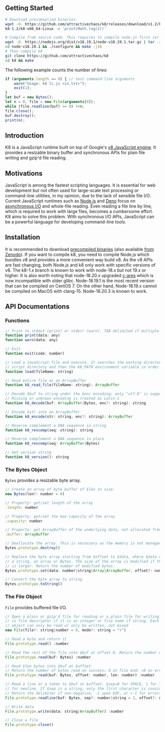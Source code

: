 ## Getting Started
```sh
# Download precomiplied binaries
wget -O- https://github.com/attractivechaos/k8/releases/download/v1.2/k8-1.2.tar.bz2 | tar -jxf -
k8-1.2/k8-x86_64-Linux -e 'print(Math.log(2))'

# Compile from source code. This requires to compile node.js first (or v18.20.3 on Mac):
wget -O- https://nodejs.org/dist/v18.19.1/node-v18.19.1.tar.gz | tar -zxf -
cd node-v18.19.1 && ./configure && make -j16
# Then compile k8
git clone https://github.com/attractivechaos/k8
cd k8 && make
```

The following example counts the number of lines:
```javascript
if (arguments.length == 0) { // test command-line arguments
	warn("Usage: k8 lc.js <in.txt>");
	exit(1);
}
let buf = new Bytes();
let n = 0, file = new File(arguments[0]);
while (file.readline(buf) >= 0) ++n;
file.close();
buf.destroy();
print(n);
```

## Introduction

K8 is a JavaScript runtime built on top of Google's [v8 JavaScript engine][v8].
It provides a resizable binary buffer and synchronous APIs for plain file
writing and gzip'd file reading.

## Motivations

JavaScript is among the fastest scripting languages. It is essential for web
development but not often used for large-scale text processing or command-line
utilities, in my opinion, due to the lack of sensible file I/O.  Current
JavaScript runtimes such as [Node.js][node] and [Deno][deno] focus on
[asynchronous I/O][aio] and whole-file reading. Even reading a file line by
line, which is required to work with large files, becomes a cumbersome effort.
K8 aims to solve this problem. With synchronous I/O APIs, JavaScript can be a
powerful language for developing command-line tools.

## Installation

It is recommended to download [precompiled binaries][release]
(also available [from Zenodo][zenodo]). If you want to compile k8,
you need to compile Node.js which bundles v8 and provides a more convenient way
build v8. As the v8 APIs are fast changing, both Node.js and k8 only work with
specific versions of v8. The k8-1.x branch is known to work with node-18.x but
not 19.x or higher. It is also worth noting that node-18.20.x upgraded
[c-ares][c-ares] which is now incompatible with older glibc. Node-18.19.1 is
the most recent version that can be compiled on CentOS 7.
On the other hand, Node-18.19.x cannot be compiled on MacOS with clang-15.
Node-18.20.3 is known to work.

## API Documentations

### Functions

```javascript
// Print to stdout (print) or stderr (warn). TAB delimited if multiple arguments.
function print(data: any)
function warn(data: any)

// Exit
function exit(code: number)

// Load a JavaScript file and execute. It searches the working directory, the
// script directory and then the K8_PATH environment variable in order.
function load(fileName: string)

// Read entire file as an ArrayBuffer
function k8_read_file(fileName: string): ArrayBuffer

// Decode $buf to string under the $enc encoding; only "utf-8" is supported for now
// Missing or unknown encoding is treated as Latin-1
function k8_decode(buf: ArrayBuffer|Bytes, enc?: string): string

// Encode $str into an ArrayBuffer
function k8_encode(str: string, enc?: string): ArrayBuffer

// Reverse complement a DNA sequence in string
function k8_revcomp(seq: string): string

// Reverse complement a DNA sequence in place
function k8_revcomp(seq: ArrayBuffer|Bytes)

// Get version string
function k8_version(): string
```

### The Bytes Object

`Bytes` provides a resizable byte array.

```javascript
// Create an array of byte buffer of $len in size. 
new Bytes(len?: number = 0)

// Property: get/set length of the array
.length: number

// Property: get/set the max capacity of the array
.capacity: number

// Property: get ArrayBuffer of the underlying data, not allocated from v8
.buffer: ArrayBuffer

// Deallocate the array. This is necessary as the memory is not managed by the v8 GC.
Bytes.prototype.destroy()

// Replace the byte array starting from $offset to $data, where $data can be a number,
// a string, an array or Bytes. The size of the array is modified if the new array
// is larger. Return the number of modified bytes.
Bytes.prototype.set(data: number|string|Array|ArrayBuffer, offset?: number) :number

// Convert the byte array to string
Bytes.prototype.toString()
```

### The File Object

`File` provides buffered file I/O.

```javascript
// Open a plain or gzip'd file for reading or a plain file for writing. $file
// is file descriptor if it is an integer or file name if string. Each File
// object can only be read or only be written, not mixed
new File(file?: string|number = 0, mode?: string = "r")

// Read a byte and return it
File.prototype.read() :number

// Read the rest of the file into $buf at offset 0. Return the number of bytes read.
File.prototype.read(buf: Bytes) :number

// Read $len bytes into $buf at $offset.
// Return the number of bytes read on success; 0 on file end; <0 on errors
File.prototype.read(buf: Bytes, offset: number, len: number) :number

// Read a line or a token to $buf at $offset. $sep=0 for SPACE, 1 for TAB and 2
// for newline. If $sep is a string, only the first character is considered.
// Return the delimiter if non-negative, -1 upon EOF, or <-1 for errors
File.prototype.readline(buf: Bytes, sep?: number|string = 2, offset?: number = 0) :number

// Write data
File.prototype.write(data: string|ArrayBuffer) :number

// Close a file
File.prototype.close()
```

[3]: https://github.com/tlrobinson/narwhal
[4]: http://silkjs.net/
[5]: http://code.google.com/p/teajs/
[6]: https://github.com/samlecuyer/sorrow.js
[7]: http://nodejs.org/api/fs.html
[8]: http://nodejs.org/api/stream.html
[11]: https://sourceforge.net/projects/lh3/files/
[v8]: https://v8.dev
[gyp]: https://gyp.gsrc.io/
[release]: https://github.com/attractivechaos/k8/releases
[deno]: https://deno.land
[node]: https://nodejs.org/
[commjs]: https://en.wikipedia.org/wiki/CommonJS
[aio]: https://en.wikipedia.org/wiki/Asynchronous_I/O
[typedarray]: https://developer.mozilla.org/en-US/docs/Web/JavaScript/Reference/Global_Objects/TypedArray
[arraybuffer]: https://developer.mozilla.org/en-US/docs/Web/JavaScript/Reference/Global_Objects/ArrayBuffer
[c-ares]: https://c-ares.org
[zenodo]: https://zenodo.org/records/8245119
